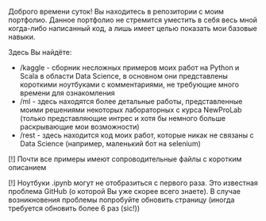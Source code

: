 Доброго времени суток! Вы находитесь в репозитории с моим портфолио.
Данное портфолио не стремится уместить в себя весь мной когда-либо написанный код, а лишь имеет целью показать мои базовые навыки.

Здесь Вы найдёте:

- /kaggle - сборник несложных примеров моих работ на Python и Scala в области Data Science, в основном они представлены короткими ноутбуками с комментариями, не требующие много времени для ознакомления
- /ml - здесь находятся более детальные работы, представленные моими решениями некоторых лабораторных с курса NewProLab (только представляющие интрес и хотя бы немного больше раскрывающие мои возможности)
- /rest - здесь находится код моих работ, которые никак не связаны с Data Science (например, маленький бот на selenium)

[!] Почти все примеры имеют сопроводительные файлы с коротким описанием

[!] Ноутбуки .ipynb могут не отобразиться с первого раза. Это известная проблема GitHub (о которой Вы уже скорее всего знаете). В случае возникновения проблемы попробуйте обновить страницу (иногда требуется обновить более 6 раз (sic!)) 
